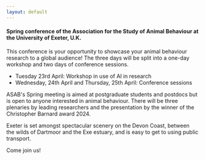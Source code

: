 ```yaml
---
layout: default
---
```



<h4>Spring conference of the Association for the Study of Animal Behaviour at the University of Exeter, U.K.</h4>
<p>This conference is your opportunity to showcase your animal behaviour research to a global audience! The three days will be split into a one-day workshop and two days of conference sessions.</p>
<ul>
<li>Tuesday 23rd April: Workshop in use of AI in research</li>
<li>Wednesday, 24th April  and Thursday, 25th April: Conference sessions</li>
</ul>

<p>ASAB's Spring meeting is aimed at postgraduate students and postdocs but is open to anyone interested in animal behaviour. There will be three plenaries by leading researchers and the presentation by the winner of the Christopher Barnard award 2024. </p>

<p>Exeter is set amongst spectacular scenery on the Devon Coast, between the wilds of Dartmoor and the Exe estuary, and is easy to get to using public transport. </p>

<p>Come join us! </p>



